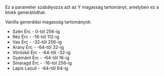 Ez a paraméter szabályozza azt az Y magasság tartományt, amelyben ez a blokk generálódhat.

Vanilla generálási magasság tartományok:
* Szén Érc - 0-tól 256-ig
* Réz Érc - -16-tól 112-ig
* Vas Érc - -32-től 256-ig
* Arany Érc - -64-től 32-ig
* Vöröskő Érc - -64-től -32-ig
* Gyémánt Érc - -64-től 16-ig
* Smaragd Érc - -16-tól 256-ig
* Lapis Lazuli - -64-től 64-ig